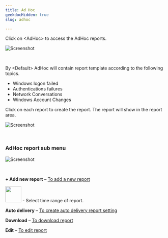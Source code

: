 ```yaml
---
title: Ad Hoc
geekdocHidden: true
slug: adhoc

---
```


Click on \<AdHoc> to access the AdHoc reports.

![Screenshot](/cloud_vista/siem/images/adhoc.png)

&nbsp;

By \<Default> AdHoc will contain report template according to the following topics.
* Windows logon failed
* Authentications failures
* Network Conversations
* Windows Account Changes

Click on each report to create the report.  The report will show in the report area.

![Screenshot](/cloud_vista/siem/images/Reports_AdHoc.PNG)

&nbsp;

### AdHoc report sub menu

![Screenshot](/cloud_vista/siem/images/adhocsubmenu.png)

&nbsp;


<strong>+ Add new report</strong> – <a href="/cloud_vista/siem/reports/adhoc/addreport">To add a new report</a>

<img src="/cloud_vista/siem/images/timeicon.png" width="50px"> - Select time range of report.

<strong>Auto delivery</strong> – <a href="/cloud_vista/siem/reports/adhoc/autodelivery">To create auto delivery report setting</a>

<strong>Download</strong> – <a href="/cloud_vista/siem/reports/adhoc/downloadreport">To download report</a>

<strong>Edit</strong> – <a href="/cloud_vista/siem/reports/adhoc/editreport">To edit report</a>



